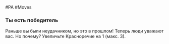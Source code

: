 #PA #Moves 
### Ты есть победитель
Раньше вы были неудачником, но это в прошлом! Теперь люди уважают вас. Но почему? Увеличьте Красноречие на 1 (макс. 3).